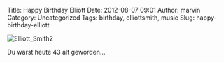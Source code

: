 Title: Happy Birthday Elliott
Date: 2012-08-07 09:01
Author: marvin
Category: Uncategorized
Tags: birthday, elliottsmith, music
Slug: happy-birthday-elliott

![Elliott_Smith2]({filename}/images/Elliott_Smith2.jpg)

Du wärst heute 43 alt geworden...

